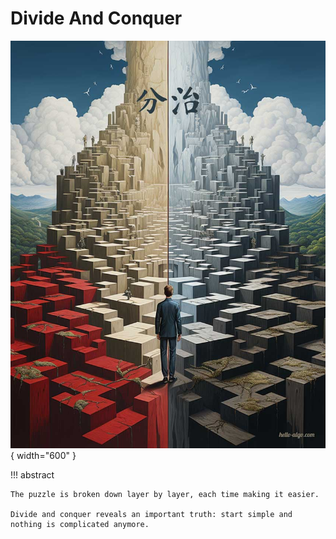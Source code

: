 # Divide And Conquer

<div class="center-table" markdown>

![divide and conquer](../assets/covers/chapter_divide_and_conquer.jpg){ width="600" }

</div>

!!! abstract

    The puzzle is broken down layer by layer, each time making it easier.
   
    Divide and conquer reveals an important truth: start simple and nothing is complicated anymore.
